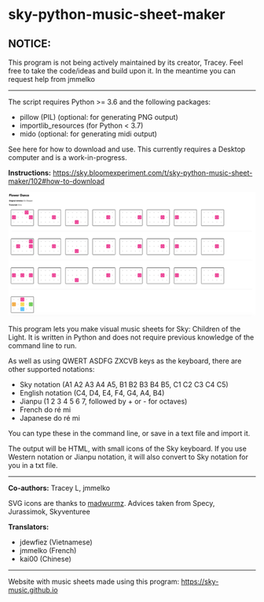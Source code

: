 # sky-python-music-sheet-maker

## NOTICE:

This program is not being actively maintained by its creator, Tracey. Feel free to take the code/ideas and build upon it.
In the meantime you can request help from jmmelko

***

The script requires Python >= 3.6 and the following packages:
* pillow (PIL) (optional: for generating PNG output)
* importlib_resources (for Python < 3.7)
* mido (optional: for generating midi output)

See here for how to download and use. This currently requires a Desktop computer and is a work-in-progress.

**Instructions:** https://sky.bloomexperiment.com/t/sky-python-music-sheet-maker/102#how-to-download

![Flower Dance intro music sheet](https://raw.githubusercontent.com/sky-music/sky-python-music-sheet-maker/master/images/flower_dance_intro.png)

This program lets you make visual music sheets for Sky: Children of the Light. It is written in Python and does not require previous knowledge of the command line to run. 

As well as using QWERT ASDFG ZXCVB keys as the keyboard, there are other supported notations:

- Sky notation (A1 A2 A3 A4 A5, B1 B2 B3 B4 B5, C1 C2 C3 C4 C5)
- English notation (C4, D4, E4, F4, G4, A4, B4)
- Jianpu (1 2 3 4 5 6 7, followed by + or - for octaves)
- French do ré mi
- Japanese do ré mi

You can type these in the command line, or save in a text file and import it. 

The output will be HTML, with small icons of the Sky keyboard. If you use Western notation or Jianpu notation, it will also convert to Sky notation for you in a txt file.

***

**Co-authors:** Tracey L, jmmelko

SVG icons are thanks to [madwurmz](http://madwurmz.com).
Advices taken from Specy, Jurassimok, Skyventuree

**Translators:**

- jdewfiez (Vietnamese)
- jmmelko (French)
- kai00 (Chinese)

***

Website with music sheets made using this program: https://sky-music.github.io
